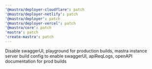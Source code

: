 ```yaml
---
'@mastra/deployer-cloudflare': patch
'@mastra/deployer-netlify': patch
'@mastra/deployer': patch
'@mastra/deployer-vercel': patch
'@mastra/core': patch
'mastra': patch
'create-mastra': patch
---
```


Disable swaggerUI, playground for production builds, mastra instance server build config to enable swaggerUI, apiReqLogs, openAPI documentation for prod builds